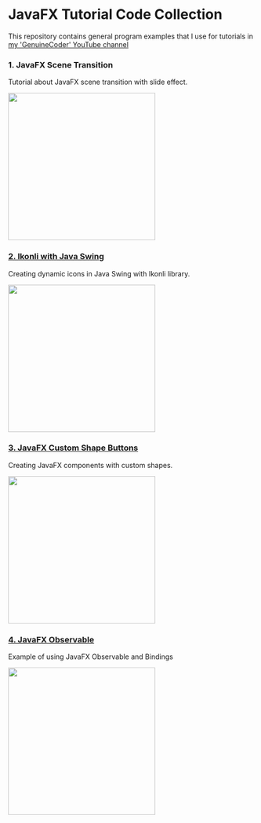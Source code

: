 # JavaFX Tutorial Code Collection
This repository contains general program examples that I use for tutorials in [my 'GenuineCoder' YouTube channel](https://www.youtube.com/channel/UCCXbhmjID-T2I0KfuDPbi6A)

### 1. JavaFX Scene Transition
Tutorial about JavaFX scene transition with slide effect.
<p align="left">
  <img height=300 src=https://i.imgur.com/gxk3XU9.gif>
</p>

### [2. Ikonli with Java Swing](https://youtu.be/VHGxY-aR0ws)
Creating dynamic icons in Java Swing with Ikonli library. 
<p align="left">
  <img height=300 src=https://i.imgur.com/dbwteVM.png>
</p>

### [3. JavaFX Custom Shape Buttons](https://youtu.be/QsQQ5D4TARw)
Creating JavaFX components with custom shapes. 
<p align="left">
  <img height=300 src=https://i.imgur.com/qIQBO5m.gif>
</p>

### [4. JavaFX Observable](https://youtu.be/JaqExzdJhEI)
Example of using JavaFX Observable and Bindings
<p align="left">
  <img height=300 src=https://i.imgur.com/oXI5Qnq.gif>
</p>
